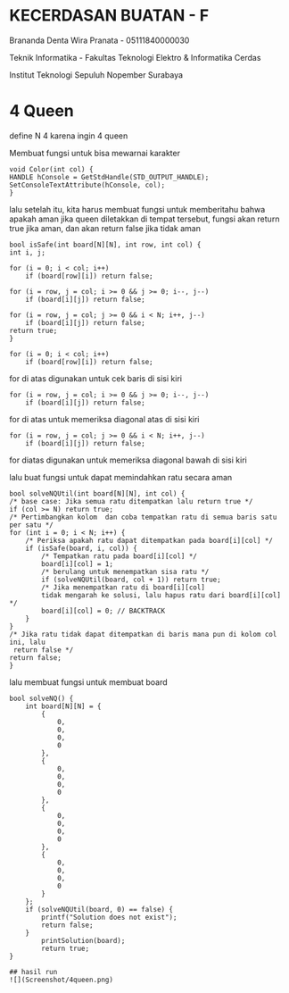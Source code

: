 # KECERDASAN BUATAN - F

Brananda Denta Wira Pranata - 05111840000030

Teknik Informatika - Fakultas Teknologi Elektro & Informatika Cerdas

Institut Teknologi Sepuluh Nopember Surabaya

# 4 Queen

define N 4 karena ingin 4 queen

Membuat fungsi untuk bisa mewarnai karakter
```
void Color(int col) {  
HANDLE hConsole = GetStdHandle(STD_OUTPUT_HANDLE);  
SetConsoleTextAttribute(hConsole, col);  
}  
```
lalu setelah itu, kita harus membuat fungsi untuk memberitahu bahwa apakah aman jika queen diletakkan di tempat tersebut, fungsi akan return true jika aman, dan akan return false jika tidak aman
```
bool isSafe(int board[N][N], int row, int col) {  
int i, j;  

for (i = 0; i < col; i++)  
    if (board[row][i]) return false;  

for (i = row, j = col; i >= 0 && j >= 0; i--, j--)  
    if (board[i][j]) return false;  

for (i = row, j = col; j >= 0 && i < N; i++, j--)  
    if (board[i][j]) return false;  
return true;  
}  
```

```
for (i = 0; i < col; i++)  
    if (board[row][i]) return false;  
```
for di atas digunakan untuk cek baris di sisi kiri

```
for (i = row, j = col; i >= 0 && j >= 0; i--, j--)  
    if (board[i][j]) return false; 
```
for di atas untuk memeriksa diagonal atas di sisi kiri 

```
for (i = row, j = col; j >= 0 && i < N; i++, j--)  
    if (board[i][j]) return false; 
```
for diatas digunakan untuk memeriksa diagonal bawah di sisi kiri

lalu buat fungsi untuk dapat memindahkan ratu secara aman
```
bool solveNQUtil(int board[N][N], int col) {  
/* base case: Jika semua ratu ditempatkan lalu return true */  
if (col >= N) return true;  
/* Pertimbangkan kolom  dan coba tempatkan ratu di semua baris satu per satu */  
for (int i = 0; i < N; i++) {  
    /* Periksa apakah ratu dapat ditempatkan pada board[i][col] */  
    if (isSafe(board, i, col)) {  
        /* Tempatkan ratu pada board[i][col] */  
        board[i][col] = 1;  
        /* berulang untuk menempatkan sisa ratu */  
        if (solveNQUtil(board, col + 1)) return true;  
        /* Jika menempatkan ratu di board[i][col] 
        tidak mengarah ke solusi, lalu hapus ratu dari board[i][col] */  
        board[i][col] = 0; // BACKTRACK  
    }  
}  
/* Jika ratu tidak dapat ditempatkan di baris mana pun di kolom col ini, lalu
 return false */  
return false;  
}  
```

lalu membuat fungsi untuk membuat board
```
bool solveNQ() {  
    int board[N][N] = {  
        {  
            0,  
            0,  
            0,  
            0  
        },  
        {  
            0,  
            0,  
            0,  
            0  
        },  
        {  
            0,  
            0,  
            0,  
            0  
        },  
        {  
            0,  
            0,  
            0,  
            0  
        }  
    };  
    if (solveNQUtil(board, 0) == false) {  
        printf("Solution does not exist");  
        return false;  
    }  
        printSolution(board);  
        return true;  
}  

## hasil run
![](Screenshot/4queen.png)
